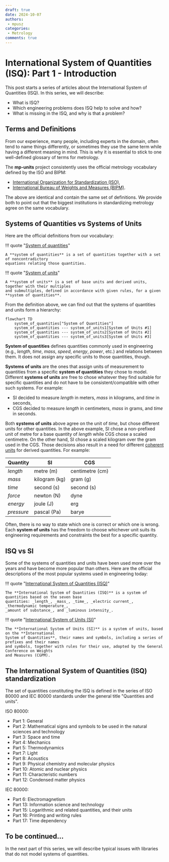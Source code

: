 ```yaml
---
draft: true
date: 2024-10-07
authors:
 - mpusz
categories:
 - Metrology
comments: true
---
```


# International System of Quantities (ISQ): Part 1 - Introduction

This post starts a series of articles about the International System of Quantities (ISQ).
In this series, we will describe:

- What is ISQ?
- Which engineering problems does ISQ help to solve and how?
- What is missing in the ISQ, and why is that a problem?

<!-- more -->

## Terms and Definitions

From our experience, many people, including experts in the domain, often tend to name things
differently, or sometimes they use the same term while having a different meaning in mind.
This is why it is essential to stick to one well-defined glossary of terms for metrology.

The **mp-units** project consistently uses the official metrology vocabulary defined by the ISO
and BIPM:

- [International Organization for Standardization (ISO)](https://www.iso.org/obp/ui#iso:std:iso-iec:guide:99:ed-1:v2:en),
- [International Bureau of Weights and Measures (BIPM)](https://jcgm.bipm.org/vim/en).

The above are identical and contain the same set of definitions. We provide both to point out that
the biggest institutions in standardizing metrology agree on the same vocabulary.

## Systems of Quantities vs Systems of Units

Here are the official definitions from our vocabulary:

!!! quote "[System of quantities](https://jcgm.bipm.org/vim/en/1.3.html)"

    A **system of quantities** is a set of quantities together with a set of noncontradictory
    equations relating those quantities.

!!! quote "[System of units](https://jcgm.bipm.org/vim/en/1.13.html)"

    A **system of units** is a set of base units and derived units, together with their multiples
    and submultiples, defined in accordance with given rules, for a given **system of quantities**.

From the definition above, we can find out that the systems of quantities and units form a hierarchy:

```mermaid
flowchart TD
    system_of_quantities["System of Quantities"]
    system_of_quantities --- system_of_units1[System of Units #1]
    system_of_quantities --- system_of_units2[System of Units #2]
    system_of_quantities --- system_of_units3[System of Units #3]
```

**System of quantities** defines quantities commonly used in engineering (e.g., _length_, _time_,
_mass_, _speed_, _energy_, _power_, etc.) and relations between them. It does not assign any
specific units to those quantities, though.

**Systems of units** are the ones that assign units of measurement to quantities from a specific
**system of quantities** they chose to model. Different **systems of units** are free to chose
whatever they find suitable for specific quantities and do not have to be consistent/compatible
with other such systems. For example:

- SI decided to measure _length_ in meters, _mass_ in kilograms, and _time_ in seconds,
- CGS decided to measure _length_ in centimeters, _mass_ in grams, and _time_ in seconds.

Both **systems of units** above agree on the unit of _time_, but chose different units for other
quantities. In the above example, SI chose a non-prefixed unit of metre for a base quantity of _length_
while CGS chose a scaled centimetre. On the other hand, SI chose a scaled kilogram over the gram used
in the CGS. Those decisions also result in a need for different [coherent units](https://jcgm.bipm.org/vim/en/1.12.html)
for derived quantities. For example:

| Quantity   | SI            | CGS             |
|------------|---------------|-----------------|
| _length_   | metre (m)     | centimetre (cm) |
| _mass_     | kilogram (kg) | gram (g)        |
| _time_     | second (s)    | second (s)      |
| _force_    | newton (N)    | dyne            |
| _energy_   | joule (J)     | erg             |
| _pressure_ | pascal (Pa)   | barye           |

Often, there is no way to state which one is correct or which one is wrong. Each
**system of units** has the freedom to choose whichever unit suits its engineering requirements
and constraints the best for a specific quantity.

## ISQ vs SI

Some of the systems of quantities and units have been used more over the years and have become more popular
than others. Here are the official descriptions of the most popular systems used in engineering
today:

!!! quote "[International System of Quantities (ISQ)](https://jcgm.bipm.org/vim/en/1.6.html)"

    The **International System of Quantities (ISQ)** is a system of quantities based on the seven base
    quantities: _length_, _mass_, _time_, _electric current_, _thermodynamic temperature_,
    _amount of substance_, and _luminous intensity_.


!!! quote "[International System of Units (SI)](https://jcgm.bipm.org/vim/en/1.16.html)"

    The **International System of Units (SI)** is a system of units, based on the **International
    System of Quantities**, their names and symbols, including a series of prefixes and their names
    and symbols, together with rules for their use, adopted by the General Conference on Weights
    and Measures (CGPM).


## The International System of Quantities (ISQ) standardization

The set of quantities constituting the ISQ is defined in the series of ISO 80000 and IEC 80000
standards under the general title "Quantities and units".

ISO 80000:

- Part 1: General
- Part 2: Mathematical signs and symbols to be used in the natural sciences and technology
- Part 3: Space and time
- Part 4: Mechanics
- Part 5: Thermodynamics
- Part 7: Light
- Part 8: Acoustics
- Part 9: Physical chemistry and molecular physics
- Part 10: Atomic and nuclear physics
- Part 11: Characteristic numbers
- Part 12: Condensed matter physics

IEC 80000:

- Part 6: Electromagnetism
- Part 13: Information science and technology
- Part 15: Logarithmic and related quantities, and their units
- Part 16: Printing and writing rules
- Part 17: Time dependency


## To be continued...

In the next part of this series, we will describe typical issues with libraries that do not
model systems of quantities.
